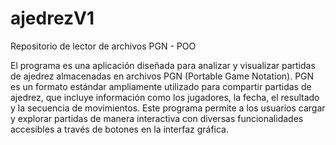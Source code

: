 # ajedrezV1
Repositorio de lector de archivos PGN - POO

El programa es una aplicación diseñada para analizar y visualizar partidas de ajedrez almacenadas en archivos PGN (Portable Game Notation). PGN es un formato estándar ampliamente utilizado para compartir partidas de ajedrez, que incluye información como los jugadores, la fecha, el resultado y la secuencia de movimientos. Este programa permite a los usuarios cargar y explorar partidas de manera interactiva con diversas funcionalidades accesibles a través de botones en la interfaz gráfica.
